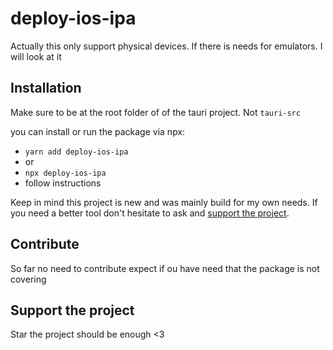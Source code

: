 # deploy-ios-ipa

Actually this only support physical devices. If there is needs for emulators. I will look at it

## Installation

Make sure to be at the root folder of of the tauri project. Not `tauri-src`

you can install or run the package via npx:

- `yarn add deploy-ios-ipa`
- or
- `npx deploy-ios-ipa`
- follow instructions

Keep in mind this project is new and was mainly build for my own needs. If you need a better tool don't hesitate to ask and [support the project](#support-the-project).

## Contribute

So far no need to contribute expect if ou have need that the package is not covering

## Support the project

Star the project should be enough <3
